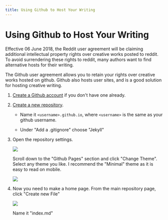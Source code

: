 ```yaml
---
title: Using Github to Host Your Writing
---
```


# Using Github to Host Your Writing

Effective 06 June 2018, the Reddit user agreement will be claiming additional intellectual property rights over creative works posted to reddit. To avoid surrendering these rights to reddit, many authors want to find alternative hosts for their writing.

The Github user agreement allows you to retain your rights over creative works hosted on github. Github also hosts user sites, and is a good solution for hosting creative writing.

1. [Create a Github account](https://github.com/join) if you don't have one already.

2. [Create a new repository](https://github.com/new).

    * Name it `<username>.github.io`, where `<username>` is the same as your github username.
 
    * Under "Add a .gitignore" choose "Jekyll"

3. Open the repository settings.

    <img src="https://puu.sh/AySku.png">
    
    Scroll down to the "Github Pages" section and click "Change Theme". Select any theme you like. I recommend the "Minimal" theme as it is easy to read on mobile.
    
    <img src="https://puu.sh/AySzT.png">
    
    
4. Now you need to make a home page. From the main repository page, click "Create new File"

    <img src="https://puu.sh/AySEv.png">
    
    Name it "index.md"
